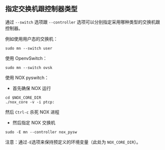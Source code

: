 ## 指定交换机跟控制器类型
通过 `--switch` 选项跟 `--controller` 选项可以分别指定采用哪种类型的交换机跟控制器。

例如使用用户态的交换机：
```
sudo mn --switch user
```
使用 OpenvSwitch：
```
sudo mn --switch ovsk
```
使用 NOX pyswitch：
* 首先确保 NOX 运行
```
cd $NOX_CORE_DIR
./nox_core -v -i ptcp:
```
然后 `Ctrl-c` 杀死 NOX 进程
* 然后指定 NOX 交换机
```
sudo -E mn --controller nox_pysw
```

注意：通过`-E`选项来保持预定义的环境变量（此处为 `NOX_CORE_DIR`）。
